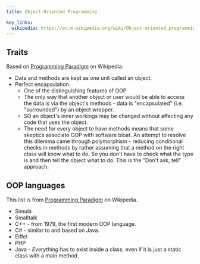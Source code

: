 ```yaml
---
title: Object-Oriented Programming

key_links:
  wikipedia: https://en.m.wikipedia.org/wiki/Object-oriented_programming
---
```


## Traits

Based on [Programming Paradigm][] on Wikipedia.

- Data and methods are kept as one unit called an object. 
- Perfect encapsulation.
    - One of the distinguishing features of OOP 
    - The only way that another object or user would be able to access the data is via the object's methods - data is "encapsulated" (i.e. "surrounded") by an object wrapper.
    - SO an object's inner workings may be changed without affecting any code that uses the object. 
  - The need for every object to have methods means that some skeptics associate OOP with software bloat. An attempt to resolve this dilemma came through polymorphism - reducing conditional checks in methods by rather assuming that a method on the right class will know what to do. So you don't have to check what the type is and then tell the object what to do. This is the "Don't ask, tell" approach.


## OOP languages 

This list is from [Programming Paradigm][] on Wikipedia.

- Simula
- Smalltalk
- C++ - from 1979, the first modern OOP language.
- C# - similar to and based on Java.
- Eiffel
- PHP
- Java - _Everything_ has to exist inside a class, even if it is just a static class with a main method.


[Programming Paradigm]: https://en.wikipedia.org/wiki/Programming_paradigm
